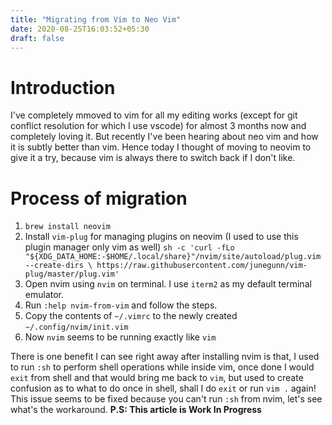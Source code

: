 ```yaml
---
title: "Migrating from Vim to Neo Vim"
date: 2020-08-25T16:03:52+05:30
draft: false
---
```

# Introduction
I've completely mmoved to vim for all my editing works (except for git conflict resolution for which I use vscode) for almost 3 months now and completely loving it. 
But recently I've been hearing about neo vim and how it is subtly better than vim. Hence today I thought of moving to neovim to give it a try, because vim is always there to switch back if I don't like.

# Process of migration
1. `brew install neovim`
2. Install `vim-plug` for managing plugins on neovim (I used to use this plugin manager only vim as well) `sh -c 'curl -fLo "${XDG_DATA_HOME:-$HOME/.local/share}"/nvim/site/autoload/plug.vim --create-dirs \
       https://raw.githubusercontent.com/junegunn/vim-plug/master/plug.vim'`
3. Open nvim using `nvim` on terminal. I use `iterm2` as my default terminal emulator.
4. Run `:help nvim-from-vim` and follow the steps.
5. Copy the contents of `~/.vimrc` to the newly created `~/.config/nvim/init.vim`
6. Now `nvim` seems to be running exactly like `vim`

There is one benefit I can see right away after installing nvim is that, I used to run `:sh` to perform shell operations while inside vim, once done I would `exit` from shell and that would bring me back to `vim`, but used to create confusion as to what to do once in shell, shall I do `exit` or run `vim .` again!  
This issue seems to be fixed because you can't run `:sh` from nvim, let's see what's the workaround.
__P.S: This article is Work In Progress__
